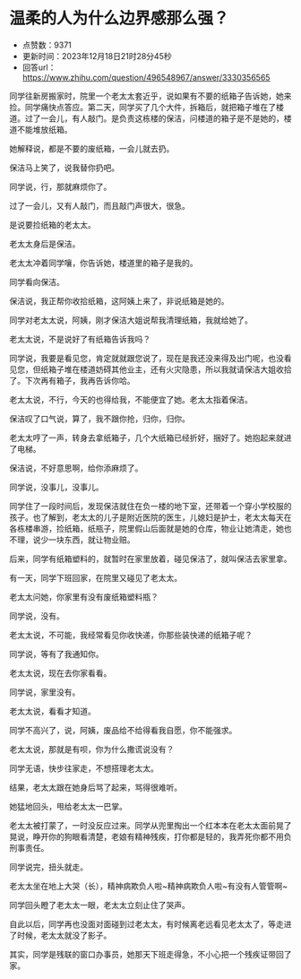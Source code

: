 # 温柔的人为什么边界感那么强？
- 点赞数：9371
- 更新时间：2023年12月18日21时28分45秒
- 回答url：https://www.zhihu.com/question/496548967/answer/3330356565
<body>
 <p data-pid="YWyPhPIf">同学往新房搬家时，院里一个老太太套近乎，说如果有不要的纸箱子告诉她，她来捡。同学痛快点答应。第二天，同学买了几个大件，拆箱后，就把箱子堆在了楼道。过了一会儿，有人敲门。是负责这栋楼的保洁，问楼道的箱子是不是她的，楼道不能堆放纸箱。</p>
 <p data-pid="2_SbjSlg">她解释说，都是不要的废纸箱，一会儿就去扔。</p>
 <p data-pid="SthhBIP1">保洁马上笑了，说我替你扔吧。</p>
 <p data-pid="zu0ZDOtk">同学说，行，那就麻烦你了。</p>
 <p data-pid="GPZ-daeO">过了一会儿，又有人敲门，而且敲门声很大，很急。</p>
 <p data-pid="YR6MvnNq">是说要捡纸箱的老太太。</p>
 <p data-pid="ZNH4GpkT">老太太身后是保洁。</p>
 <p data-pid="WzPCL6rV">老太太冲着同学嚷，你告诉她，楼道里的箱子是我的。</p>
 <p data-pid="dqqo6gL_">同学看向保洁。</p>
 <p data-pid="r_01IlXB">保洁说，我正帮你收拾纸箱，这阿姨上来了，非说纸箱是她的。</p>
 <p data-pid="vXI0Vyq1">同学对老太太说，阿姨，刚才保洁大姐说帮我清理纸箱，我就给她了。</p>
 <p data-pid="EnwcsH1p">老太太说，不是说好了有纸箱告诉我吗？</p>
 <p data-pid="EVOCJ55z">同学说，我要是看见您，肯定就就跟您说了，现在是我还没来得及出门呢，也没看见您，但纸箱子堆在楼道妨碍其他业主，还有火灾隐患，所以我就请保洁大姐收拾了。下次再有箱子，我再告诉你哈。</p>
 <p data-pid="MSBufhmJ">老太太说，不行，今天的也得给我，不能便宜了她。老太太指着保洁。</p>
 <p data-pid="-pule3rT">保洁叹了口气说，算了，我不跟你抢，归你，归你。</p>
 <p data-pid="p74N7BKW">老太太哼了一声，转身去拿纸箱子，几个大纸箱已经折好，捆好了。她抱起来就进了电梯。</p>
 <p data-pid="BXsp2PnO">保洁说，不好意思啊，给你添麻烦了。</p>
 <p data-pid="zzVsCH4J">同学说，没事儿，没事儿。</p>
 <p data-pid="qDdHE91d">同学住了一段时间后，发现保洁就住在负一楼的地下室，还带着一个穿小学校服的孩子。也了解到，老太太的儿子是附近医院的医生，儿媳妇是护士，老太太每天在各栋楼串游，捡纸箱，纸瓶子，院里假山后面就是她的仓库，物业让她清走，她也不理，说少一块东西，就让物业赔。</p>
 <p data-pid="5FW12Oag">后来，同学有纸箱塑料的，就暂时在家里放着，碰见保洁了，就叫保洁去家里拿。</p>
 <p data-pid="ZRhP8kAq">有一天，同学下班回家，在院里又碰见了老太太。</p>
 <p data-pid="8s3rg9cC">老太太问她，你家里有没有废纸箱塑料瓶？</p>
 <p data-pid="NsVXQZyx">同学说，没有。</p>
 <p data-pid="MZsMHJoD">老太太说，不可能，我经常看见你收快递，你那些装快递的纸箱子呢？</p>
 <p data-pid="r5Ef2Cp-">同学说，等有了我通知你。</p>
 <p data-pid="6d9h_Hnh">老太太说，现在去你家看看。</p>
 <p data-pid="6nA7-SK5">同学说，家里没有。</p>
 <p data-pid="Dopi3Oy9">老太太说，看看才知道。</p>
 <p data-pid="6uvm2bzH">同学不高兴了，说，阿姨，废品给不给得看我自愿，你不能强求。</p>
 <p data-pid="ndY_czUE">老太太说，那就是有呗，你为什么撒谎说没有？</p>
 <p data-pid="4fEyAM2S">同学无语，快步往家走，不想搭理老太太。</p>
 <p data-pid="s_1m7hqF">结果，老太太跟在她身后骂了起来，骂得很难听。</p>
 <p data-pid="QT9Vqokb">她猛地回头，甩给老太太一巴掌。</p>
 <p data-pid="Ar7FGeUT">老太太被打蒙了，一时没反应过来。同学从兜里掏出一个红本本在老太太面前晃了晃说，睁开你的狗眼看清楚，老娘有精神残疾，打你都是轻的，我弄死你都不用负刑事责任。</p>
 <p data-pid="AHgOOn_U">同学说完，扭头就走。</p>
 <p data-pid="8XEKBAJu">老太太坐在地上大哭（长），精神病欺负人啦~精神病欺负人啦~有没有人管管啊~</p>
 <p data-pid="awjdQWiH">同学回头瞪了老太太一眼，老太太立刻止住了哭声。</p>
 <p data-pid="HOIQM-BT">自此以后，同学再也没面对面碰到过老太太，有时候离老远看见老太太了，等走进了时候，老太太就没了影子。</p>
 <p data-pid="WZ2jH6w0">其实，同学是残联的窗口办事员，她那天下班走得急，不小心把一个残疾证带回了家。</p>
</body>
